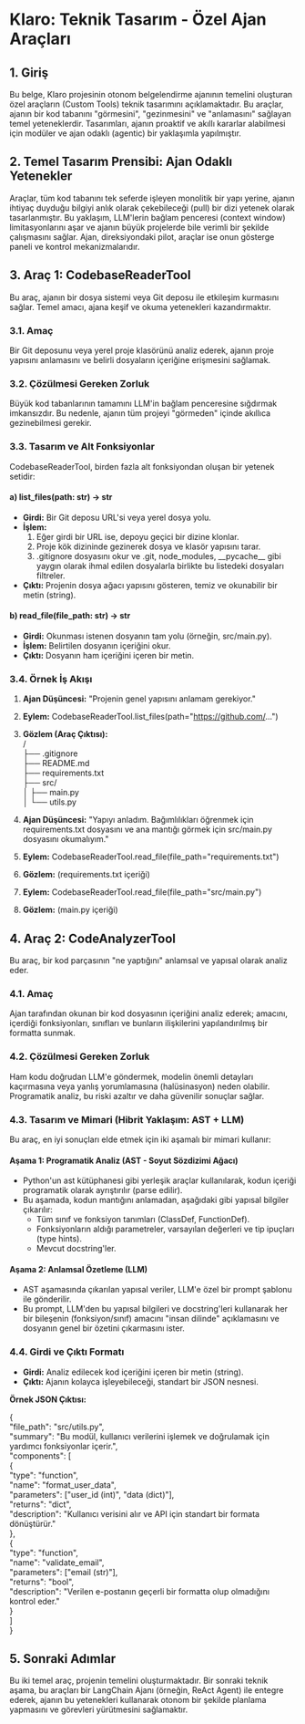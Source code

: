 # **Klaro: Teknik Tasarım \- Özel Ajan Araçları**

## **1\. Giriş**

Bu belge, Klaro projesinin otonom belgelendirme ajanının temelini oluşturan özel araçların (Custom Tools) teknik tasarımını açıklamaktadır. Bu araçlar, ajanın bir kod tabanını "görmesini", "gezinmesini" ve "anlamasını" sağlayan temel yeteneklerdir. Tasarımları, ajanın proaktif ve akıllı kararlar alabilmesi için modüler ve ajan odaklı (agentic) bir yaklaşımla yapılmıştır.

## **2\. Temel Tasarım Prensibi: Ajan Odaklı Yetenekler**

Araçlar, tüm kod tabanını tek seferde işleyen monolitik bir yapı yerine, ajanın ihtiyaç duyduğu bilgiyi anlık olarak çekebileceği (pull) bir dizi yetenek olarak tasarlanmıştır. Bu yaklaşım, LLM'lerin bağlam penceresi (context window) limitasyonlarını aşar ve ajanın büyük projelerde bile verimli bir şekilde çalışmasını sağlar. Ajan, direksiyondaki pilot, araçlar ise onun gösterge paneli ve kontrol mekanizmalarıdır.

## **3\. Araç 1: CodebaseReaderTool**

Bu araç, ajanın bir dosya sistemi veya Git deposu ile etkileşim kurmasını sağlar. Temel amacı, ajana keşif ve okuma yetenekleri kazandırmaktır.

### **3.1. Amaç**

Bir Git deposunu veya yerel proje klasörünü analiz ederek, ajanın proje yapısını anlamasını ve belirli dosyaların içeriğine erişmesini sağlamak.

### **3.2. Çözülmesi Gereken Zorluk**

Büyük kod tabanlarının tamamını LLM'in bağlam penceresine sığdırmak imkansızdır. Bu nedenle, ajanın tüm projeyi "görmeden" içinde akıllıca gezinebilmesi gerekir.

### **3.3. Tasarım ve Alt Fonksiyonlar**

CodebaseReaderTool, birden fazla alt fonksiyondan oluşan bir yetenek setidir:

#### **a) list\_files(path: str) \-\> str**

* **Girdi:** Bir Git deposu URL'si veya yerel dosya yolu.  
* **İşlem:**  
  1. Eğer girdi bir URL ise, depoyu geçici bir dizine klonlar.  
  2. Proje kök dizininde gezinerek dosya ve klasör yapısını tarar.  
  3. .gitignore dosyasını okur ve .git, node\_modules, \_\_pycache\_\_ gibi yaygın olarak ihmal edilen dosyalarla birlikte bu listedeki dosyaları filtreler.  
* **Çıktı:** Projenin dosya ağacı yapısını gösteren, temiz ve okunabilir bir metin (string).

#### **b) read\_file(file\_path: str) \-\> str**

* **Girdi:** Okunması istenen dosyanın tam yolu (örneğin, src/main.py).  
* **İşlem:** Belirtilen dosyanın içeriğini okur.  
* **Çıktı:** Dosyanın ham içeriğini içeren bir metin.

### **3.4. Örnek İş Akışı**

1. **Ajan Düşüncesi:** "Projenin genel yapısını anlamam gerekiyor."  
2. **Eylem:** CodebaseReaderTool.list\_files(path="https://github.com/...")  
3. **Gözlem (Araç Çıktısı):**  
   /  
   ├── .gitignore  
   ├── README.md  
   ├── requirements.txt  
   ├── src/  
   │   ├── main.py  
   │   └── utils.py

4. **Ajan Düşüncesi:** "Yapıyı anladım. Bağımlılıkları öğrenmek için requirements.txt dosyasını ve ana mantığı görmek için src/main.py dosyasını okumalıyım."  
5. **Eylem:** CodebaseReaderTool.read\_file(file\_path="requirements.txt")  
6. **Gözlem:** (requirements.txt içeriği)  
7. **Eylem:** CodebaseReaderTool.read\_file(file\_path="src/main.py")  
8. **Gözlem:** (main.py içeriği)

## **4\. Araç 2: CodeAnalyzerTool**

Bu araç, bir kod parçasının "ne yaptığını" anlamsal ve yapısal olarak analiz eder.

### **4.1. Amaç**

Ajan tarafından okunan bir kod dosyasının içeriğini analiz ederek; amacını, içerdiği fonksiyonları, sınıfları ve bunların ilişkilerini yapılandırılmış bir formatta sunmak.

### **4.2. Çözülmesi Gereken Zorluk**

Ham kodu doğrudan LLM'e göndermek, modelin önemli detayları kaçırmasına veya yanlış yorumlamasına (halüsinasyon) neden olabilir. Programatik analiz, bu riski azaltır ve daha güvenilir sonuçlar sağlar.

### **4.3. Tasarım ve Mimari (Hibrit Yaklaşım: AST \+ LLM)**

Bu araç, en iyi sonuçları elde etmek için iki aşamalı bir mimari kullanır:

#### **Aşama 1: Programatik Analiz (AST \- Soyut Sözdizimi Ağacı)**

* Python'un ast kütüphanesi gibi yerleşik araçlar kullanılarak, kodun içeriği programatik olarak ayrıştırılır (parse edilir).  
* Bu aşamada, kodun mantığını anlamadan, aşağıdaki gibi yapısal bilgiler çıkarılır:  
  * Tüm sınıf ve fonksiyon tanımları (ClassDef, FunctionDef).  
  * Fonksiyonların aldığı parametreler, varsayılan değerleri ve tip ipuçları (type hints).  
  * Mevcut docstring'ler.

#### **Aşama 2: Anlamsal Özetleme (LLM)**

* AST aşamasında çıkarılan yapısal veriler, LLM'e özel bir prompt şablonu ile gönderilir.  
* Bu prompt, LLM'den bu yapısal bilgileri ve docstring'leri kullanarak her bir bileşenin (fonksiyon/sınıf) amacını "insan dilinde" açıklamasını ve dosyanın genel bir özetini çıkarmasını ister.

### **4.4. Girdi ve Çıktı Formatı**

* **Girdi:** Analiz edilecek kod içeriğini içeren bir metin (string).  
* **Çıktı:** Ajanın kolayca işleyebileceği, standart bir JSON nesnesi.

**Örnek JSON Çıktısı:**

{  
  "file\_path": "src/utils.py",  
  "summary": "Bu modül, kullanıcı verilerini işlemek ve doğrulamak için yardımcı fonksiyonlar içerir.",  
  "components": \[  
    {  
      "type": "function",  
      "name": "format\_user\_data",  
      "parameters": \["user\_id (int)", "data (dict)"\],  
      "returns": "dict",  
      "description": "Kullanıcı verisini alır ve API için standart bir formata dönüştürür."  
    },  
    {  
      "type": "function",  
      "name": "validate\_email",  
      "parameters": \["email (str)"\],  
      "returns": "bool",  
      "description": "Verilen e-postanın geçerli bir formatta olup olmadığını kontrol eder."  
    }  
  \]  
}

## **5\. Sonraki Adımlar**

Bu iki temel araç, projenin temelini oluşturmaktadır. Bir sonraki teknik aşama, bu araçları bir LangChain Ajanı (örneğin, ReAct Agent) ile entegre ederek, ajanın bu yetenekleri kullanarak otonom bir şekilde planlama yapmasını ve görevleri yürütmesini sağlamaktır.